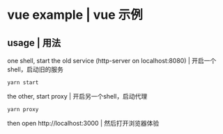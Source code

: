 # vue example | vue 示例

## usage | 用法

one shell, start the old service (http-server on localhost:8080) | 开启一个 shell，启动旧的服务

```
yarn start
```

the other, start proxy | 开启另一个shell，启动代理

```
yarn proxy
```

then open http://localhost:3000 | 然后打开浏览器体验